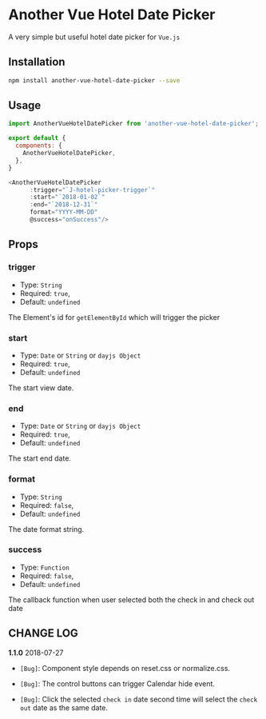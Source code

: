 # Another Vue Hotel Date Picker

A very simple but useful hotel date picker for `Vue.js`

## Installation

```bash
npm install another-vue-hotel-date-picker --save
```

## Usage

```javascript
import AnotherVueHotelDatePicker from 'another-vue-hotel-date-picker';

export default {
  components: {
    AnotherVueHotelDatePicker,
  },
}
```

```javascript
<AnotherVueHotelDatePicker
      :trigger="`J-hotel-picker-trigger`"
      :start="`2018-01-02`"
      :end="`2018-12-31`"
      format="YYYY-MM-DD"
      @success="onSuccess"/>
```
## Props

### trigger
- Type: `String`
- Required: `true`,
- Default: `undefined`

The Element's id for `getElementById` which will trigger the picker

### start
- Type: `Date` or `String` or `dayjs Object`
- Required: `true`,
- Default: `undefined`

The start view date.

### end
- Type: `Date` or `String` or `dayjs Object`
- Required: `true`,
- Default: `undefined`

The start end date.

### format
- Type: `String`
- Required: `false`,
- Default: `undefined`

The date format string.

### success
- Type: `Function`
- Required: `false`,
- Default: `undefined`

The callback function when user selected both the check in and check out date

## CHANGE LOG

**1.1.0** 2018-07-27

- `[Bug]`: Component style depends on reset.css or normalize.css.

- `[Bug]`: The control buttons can trigger Calendar hide event.

- `[Bug]`: Click the selected `check in` date second time will select the `check out` date as the same date.
